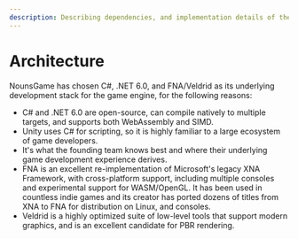 ```yaml
---
description: Describing dependencies, and implementation details of the game engine.
---
```


# Architecture

NounsGame has chosen C#, .NET 6.0, and FNA/Veldrid as its underlying development stack for the game engine, for the following reasons:

* C# and .NET 6.0 are open-source, can compile natively to multiple targets, and supports both WebAssembly and SIMD.
* Unity uses C# for scripting, so it is highly familiar to a large ecosystem of game developers.
* It's what the founding team knows best and where their underlying game development experience derives.
* FNA is an excellent re-implementation of Microsoft's legacy XNA Framework, with cross-platform support, including multiple consoles and experimental support for WASM/OpenGL. It has been used in countless indie games and its creator has ported dozens of titles from XNA to FNA for distribution on Linux, and consoles.
* Veldrid is a highly optimized suite of low-level tools that support modern graphics, and is an excellent candidate for PBR rendering.
